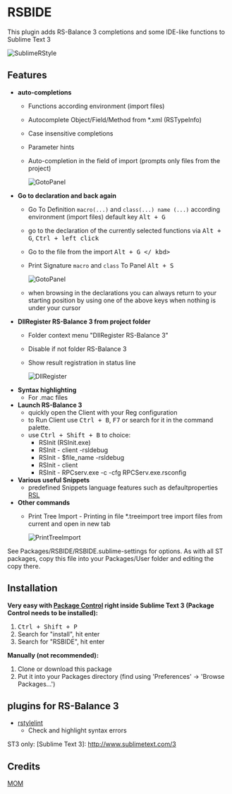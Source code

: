 # RSBIDE

This plugin adds RS-Balance 3 completions and some IDE-like functions to Sublime Text 3

![SublimeRStyle](https://raw.github.com/mom1/RSBIDE/master/screenshot/SublimeRStyle.jpg)

Features
------------

* **auto-completions** 
    * Functions according environment (import files)
    * Autocomplete Object/Field/Method from *.xml (RSTypeInfo)
    * Case insensitive completions
    * Parameter hints
    * Auto-completion in the field of import (prompts only files from the project)

        ![GotoPanel](https://raw.github.com/mom1/RSBIDE/master/screenshot/Completion_Import.jpg)
* **Go to declaration and back again**
    * Go To Definition  `macro(...)` and `class(...) name (...)` according environment (import files) default key <kbd>Alt + G</kbd>
    * go to the declaration of the currently selected functions via <kbd>Alt + G</kbd>, <kbd>Ctrl + left click</kbd>
    * Go to the file from the import <kbd> Alt + G </ kbd>
    * Print Signature `macro` and `class` To Panel <kbd>Alt + S</kbd> 

        ![GotoPanel](https://raw.github.com/mom1/RSBIDE/master/screenshot/GotoPanel.jpg)
    * when browsing in the declarations you can always return to your starting position by using one of the above keys when nothing is under your cursor
* **DllRegister RS-Balance 3 from project folder**
    * Folder context menu "DllRegister RS-Balance 3"
    * Disable if not folder RS-Balance 3
    * Show result registration in status line
        
        ![DllRegister](https://raw.github.com/mom1/RSBIDE/master/screenshot/DllRegister_RS-Balance_3.jpg)
* **Syntax highlighting**
    * For .mac files
* **Launch RS-Balance 3**
    * quickly open the Client with your Reg configuration
    * to Run Client use <kbd>Ctrl + B</kbd>, <kbd>F7</kbd> or search for it in the command palette.
    * use <kbd>Ctrl + Shift + B</kbd> to choice:
        - RSInit (RSInit.exe)
        - RSInit - client -rsldebug
        - RSInit - $file_name -rsldebug
        - RSInit - client
        - RSInit - RPCserv.exe -c -cfg RPCServ.exe.rsconfig
* **Various useful Snippets**
    * predefined Snippets language features such as defaultproperties [RSL](http://wiki.rs-balance.ru/index.php/RSL)
* **Other commands**
    * Print Tree Import - Printing in file *.treeimport tree import files from current and open in new tab
    
        ![PrintTreeImport](https://raw.github.com/mom1/RSBIDE/master/screenshot/PrintTreeImport.jpg)

See Packages/RSBIDE/RSBIDE.sublime-settings for options. As with all ST packages, copy this file into your Packages/User folder and editing the copy there.

Installation
------------
**Very easy with [Package Control](http://wbond.net/sublime_packages/package_control) right inside Sublime Text 3 (Package Control needs to be installed):**

1.  <kbd>Ctrl + Shift + P</kbd>
2.  Search for "install", hit enter
3.  Search for "RSBIDE", hit enter

**Manually (not recommended):**

1.  Clone or download this package
2.  Put it into your Packages directory (find using 'Preferences' -> 'Browse Packages...')


## plugins for RS-Balance 3

 * [rstylelint](https://github.com/mom1/SublimeLinter-contrib-rstylelint)
    * Check and highlight syntax errors

ST3 only:
  [Sublime Text 3]: http://www.sublimetext.com/3

Credits
-----
[MOM](https://github.com/mom1)
